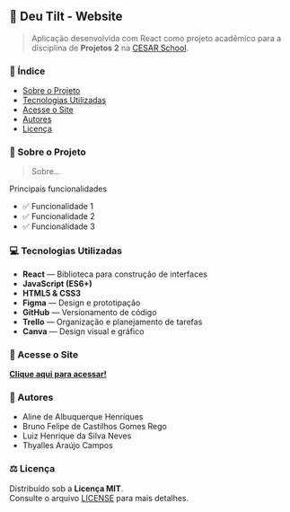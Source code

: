 ## 🧠 Deu Tilt - Website

> Aplicação desenvolvida com React como projeto acadêmico para a disciplina de **Projetos 2** na [CESAR School](https://www.cesar.school).

### 📑 Índice

- [Sobre o Projeto](#sobre-o-projeto)
- [Tecnologias Utilizadas](#tecnologias-utilizadas)
- [Acesse o Site](#acesse-o-site)
- [Autores](#autores)
- [Licença](#licença)

### 📌 Sobre o Projeto

> Sobre...

Principais funcionalidades
- ✅ Funcionalidade 1  
- ✅ Funcionalidade 2  
- ✅ Funcionalidade 3

### 💻 Tecnologias Utilizadas

- **React** — Biblioteca para construção de interfaces   
- **JavaScript (ES6+)**  
- **HTML5 & CSS3**  
- **Figma** — Design e prototipação  
- **GitHub** — Versionamento de código  
- **Trello** — Organização e planejamento de tarefas  
- **Canva** — Design visual e gráfico  

### 🔗 Acesse o Site

[**Clique aqui para acessar!**](https://link-do-site.com)  

### 👥 Autores

-  Aline de Albuquerque Henriques  
- Bruno Felipe de Castilhos Gomes Rego  
- Luiz Henrique da Silva Neves  
- Thyalles Araújo Campos  

### ⚖️ Licença

Distribuído sob a **Licença MIT**.  
Consulte o arquivo [LICENSE](LICENSE) para mais detalhes.

